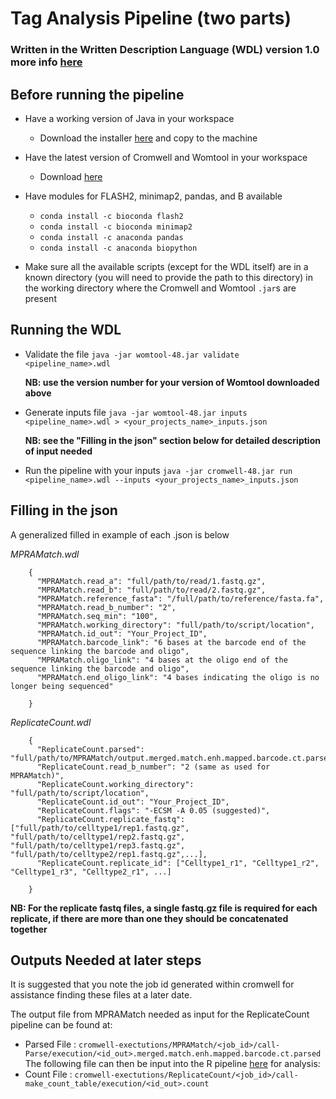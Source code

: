 # Tag Analysis Pipeline (two parts)
### Written in the Written Description Language (WDL) version 1.0 more info [here](https://github.com/openwdl/wdl)

## Before running the pipeline
* Have a working version of Java in your workspace
  * Download the installer [here](https://www.java.com/en/download/manual.jsp) and copy to the machine

* Have the latest version of Cromwell and Womtool in your workspace
  * Download [here](https://github.com/broadinstitute/cromwell/releases/tag/48)
  
* Have modules for FLASH2, minimap2, pandas, and B available
  * `conda install -c bioconda flash2 `
  * `conda install -c bioconda minimap2`
  * `conda install -c anaconda pandas`
  * `conda install -c anaconda biopython`

* Make sure all the available scripts (except for the WDL itself) are in a known directory (you will need to provide the path to this directory) in the working directory where the Cromwell and Womtool `.jar`s are present

## Running the WDL
* Validate the file
  `java -jar womtool-48.jar validate <pipeline_name>.wdl`
  
  **NB: use the version number for your version of Womtool downloaded above**

* Generate inputs file
  `java -jar womtool-48.jar inputs <pipeline_name>.wdl > <your_projects_name>_inputs.json`
  
  **NB: see the "Filling in the json" section below for detailed description of input needed**
 
* Run the pipeline with your inputs
  `java -jar cromwell-48.jar run <pipeline_name>.wdl --inputs <your_projects_name>_inputs.json`
  
## Filling in the json
A generalized filled in example of each .json is below

_MPRAMatch.wdl_
 ```
     {
       "MPRAMatch.read_a": "full/path/to/read/1.fastq.gz",
       "MPRAMatch.read_b": "full/path/to/read/2.fastq.gz",
       "MPRAMatch.reference_fasta": "/full/path/to/reference/fasta.fa",
       "MPRAMatch.read_b_number": "2",
       "MPRAMatch.seq_min": "100",
       "MPRAMatch.working_directory": "full/path/to/script/location",
       "MPRAMatch.id_out": "Your_Project_ID",
       "MPRAMatch.barcode_link": "6 bases at the barcode end of the sequence linking the barcode and oligo",
       "MPRAMatch.oligo_link": "4 bases at the oligo end of the sequence linking the barcode and oligo",
       "MPRAMatch.end_oligo_link": "4 bases indicating the oligo is no longer being sequenced"

     }
 ```
_ReplicateCount.wdl_
 ```
     {
       "ReplicateCount.parsed": "full/path/to/MPRAMatch/output.merged.match.enh.mapped.barcode.ct.parsed",
       "ReplicateCount.read_b_number": "2 (same as used for MPRAMatch)",
       "ReplicateCount.working_directory": "full/path/to/script/location",
       "ReplicateCount.id_out": "Your_Project_ID",
       "ReplicateCount.flags": "-ECSM -A 0.05 (suggested)",
       "ReplicateCount.replicate_fastq": ["full/path/to/celltype1/rep1.fastq.gz", "full/path/to/celltype1/rep2.fastq.gz", "full/path/to/celltype1/rep3.fastq.gz", "full/path/to/celltype2/rep1.fastq.gz",...],
       "ReplicateCount.replicate_id": ["Celltype1_r1", "Celltype1_r2", "Celltype1_r3", "Celltype2_r1", ...]

     }
 ```

**NB: For the replicate fastq files, a single fastq.gz file is required for each replicate, if there are more than one they should be concatenated together**

## Outputs Needed at later steps
It is suggested that you note the job id generated within cromwell for assistance finding these files at a later date.

The output file from MPRAMatch needed as input for the ReplicateCount pipeline can be found at:
  * Parsed File    : `cromwell-exectutions/MPRAMatch/<job_id>/call-Parse/execution/<id_out>.merged.match.enh.mapped.barcode.ct.parsed`
The following file can then be input into the R pipeline [here](https://github.com/tewhey-lab/MPRA_tag_analysis) for analysis:
  * Count File     : `cromwell-exectutions/ReplicateCount/<job_id>/call-make_count_table/execution/<id_out>.count`
